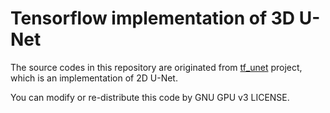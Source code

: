 # Tensorflow implementation of 3D U-Net

The source codes in this repository are originated from [tf_unet](https://github.com/jakeret/tf_unet) project, which is an implementation of 2D U-Net.

You can modify or re-distribute this code by GNU GPU v3 LICENSE.




